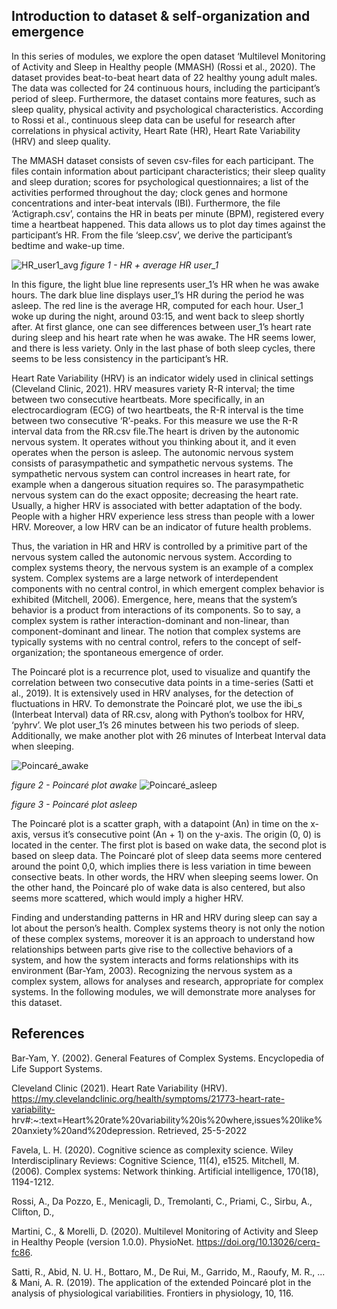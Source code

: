 ## Introduction to dataset & self-organization and emergence
In this series of modules, we explore the open dataset ‘Multilevel Monitoring of Activity and Sleep in Healthy people (MMASH) (Rossi et al., 2020). The dataset provides beat-to-beat heart data of 22 healthy young adult males. The data was collected for 24 continuous hours, including the participant’s period of sleep. Furthermore, the dataset contains more features, such as sleep quality, physical activity and psychological characteristics. According to Rossi et al., continuous sleep data can be useful for research after correlations in physical activity, Heart Rate (HR), Heart Rate Variability (HRV) and sleep quality. 

The MMASH dataset consists of seven csv-files for each participant. The files contain information about participant characteristics; their sleep quality and sleep duration; scores for psychological questionnaires; a list of the activities performed throughout the day; clock genes and hormone concentrations and inter-beat intervals (IBI). Furthermore, the file ‘Actigraph.csv’, contains the HR in beats per minute (BPM), registered every time a heartbeat happened. This data allows us to plot day times against the participant’s HR. From the file ‘sleep.csv’, we derive the participant’s bedtime and wake-up time. 

![HR_user1_avg](https://user-images.githubusercontent.com/105788429/170371272-b4929065-a530-4343-918f-aa6ab023436b.png)
_figure 1 - HR + average HR user_1_ 

In this figure, the light blue line represents user_1’s HR when he was awake hours. The dark blue line displays user_1’s HR during the period he was asleep. The red line is the average HR, computed for each hour. User_1 woke up during the night, around 03:15, and went back to sleep shortly after. At first glance, one can see differences between user_1’s heart rate during sleep and his heart rate when he was awake. The HR seems lower, and there is less variety. Only in the last phase of both sleep cycles, there seems to be less consistency in the participant’s HR.

Heart Rate Variability (HRV) is an indicator widely used in clinical settings (Cleveland Clinic, 2021). HRV measures variety  R-R interval; the time between two consecutive heartbeats. More specifically, in an electrocardiogram (ECG) of two heartbeats, the R-R interval is the time between two consecutive ‘R’-peaks. For this measure we use the R-R interval data from the RR.csv file.The heart is driven by the autonomic nervous system. It operates without you thinking about it, and it even operates when the person is asleep. The autonomic nervous system consists of parasympathetic and sympathetic nervous systems. The sympathetic nervous system can control increases in heart rate, for example when a dangerous situation requires so. The parasympathetic nervous system can do the exact opposite; decreasing the heart rate. Usually, a higher HRV is associated with better adaptation of the body. People with a higher HRV experience less stress than people with a lower HRV. Moreover, a low HRV can be an indicator of future health problems. 

Thus, the variation in HR and HRV is controlled by a primitive part of the nervous system called the autonomic nervous system. According to complex systems theory, the nervous system is an example of a complex system. Complex systems are a large network of interdependent components with no central control, in which emergent complex behavior is exhibited (Mitchell, 2006). Emergence, here, means that the system’s behavior is a product from interactions of its components. So to say, a complex system is rather interaction-dominant and non-linear, than component-dominant and linear. The notion that complex systems are typically systems with no central control, refers to the concept of self-organization; the spontaneous emergence of order. 

The Poincaré plot is a recurrence plot, used to visualize and quantify the correlation between two consecutive data points in a time-series (Satti et al., 2019). It is extensively used in HRV analyses, for the detection of fluctuations in HRV. To demonstrate the Poincaré plot, we use the ibi_s (Interbeat Interval) data of RR.csv, along with Python’s toolbox for HRV, ‘pyhrv’. We plot user_1’s 26 minutes between his two periods of sleep. Additionally, we make another plot with 26 minutes of Interbeat Interval data when sleeping. 

![Poincaré_awake](https://user-images.githubusercontent.com/105788429/170713310-987252fa-b1b9-45e2-9b16-f25619ae4d73.png)

_figure 2 - Poincaré plot awake_
![Poincaré_asleep](https://user-images.githubusercontent.com/105788429/170713308-00220606-60da-4468-99cb-23b8fa47ddc0.png)

_figure 3 - Poincaré plot asleep_

The Poincaré plot is a scatter graph, with a datapoint (An) in time on the x-axis, versus it’s consecutive point (An + 1) on the y-axis. The origin (0, 0) is located in the center. The first plot is based on wake data, the second plot is based on sleep data. The Poincaré plot of sleep data seems more centered around the point 0,0, which implies there is less variation in time beween consective beats. In other words, the HRV when sleeping seems lower. On the other hand, the Poincaré plo of wake data is also centered, but also seems more scattered, which would imply a higher HRV.

Finding and understanding patterns in HR and HRV during sleep can say a lot about the person’s health. Complex systems theory is not only the notion of these complex systems, moreover it is an approach to understand how relationships between parts give rise to the collective behaviors of a system, and how the system interacts and forms relationships with its environment (Bar-Yam, 2003). Recognizing the nervous system as a complex system, allows for analyses and research, appropriate for complex systems. In the following modules, we will demonstrate more analyses for this dataset. 


## References
Bar-Yam, Y. (2002). General Features of Complex Systems. Encyclopedia of Life Support Systems. 

Cleveland Clinic (2021). Heart Rate Variability (HRV). 
    https://my.clevelandclinic.org/health/symptoms/21773-heart-rate-variability-          hrv#:~:text=Heart%20rate%20variability%20is%20where,issues%20like%20anxiety%20and%20depression. Retrieved, 25-5-2022

Favela, L. H. (2020). Cognitive science as complexity science. Wiley Interdisciplinary Reviews: 
    Cognitive Science, 11(4), e1525.
Mitchell, M. (2006). Complex systems: Network thinking. Artificial intelligence, 170(18), 1194-1212.

Rossi, A., Da Pozzo, E., Menicagli, D., Tremolanti, C., Priami, C., Sirbu, A., Clifton, D., 
 
Martini, C., & Morelli, D. (2020). Multilevel Monitoring of Activity and Sleep in Healthy People (version 1.0.0). PhysioNet. https://doi.org/10.13026/cerq-fc86.

Satti, R., Abid, N. U. H., Bottaro, M., De Rui, M., Garrido, M., Raoufy, M. R., ... & Mani, A. R. (2019). 
   The application of the extended Poincaré plot in the analysis of physiological variabilities. Frontiers in physiology, 10, 116.

